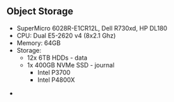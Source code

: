 ---
---
## Object Storage
- SuperMicro 6028R-E1CR12L, Dell R730xd, HP DL180
- CPU: Dual E5-2620 v4 (8x2.1 Ghz)
- Memory: 64GB
- Storage:
  - 12x 6TB HDDs - data
  - 1x 400GB NVMe SSD - journal
    - Intel P3700
    - Intel P4800X



<aside class="notes">
  <ul>
    <li></li>
  </ul>
</aside>
